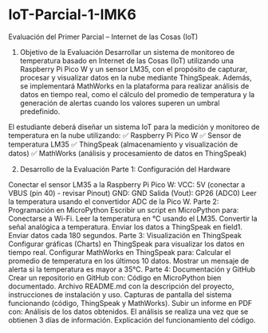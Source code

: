 # IoT-Parcial-1-IMK6

Evaluación del Primer Parcial – Internet de las Cosas (IoT)
1. Objetivo de la Evaluación
Desarrollar un sistema de monitoreo de temperatura basado en Internet de las Cosas (IoT) utilizando una Raspberry Pi Pico W y un sensor LM35, con el propósito de capturar, procesar y visualizar datos en la nube mediante ThingSpeak. Además, se implementará MathWorks en la plataforma para realizar análisis de datos en tiempo real, como el cálculo del promedio de temperatura y la generación de alertas cuando los valores superen un umbral predefinido.

El estudiante deberá diseñar un sistema IoT para la medición y monitoreo de temperatura en la nube utilizando:
✅ Raspberry Pi Pico W
✅ Sensor de temperatura LM35
✅ ThingSpeak (almacenamiento y visualización de datos)
✅ MathWorks (análisis y procesamiento de datos en ThingSpeak)

2. Desarrollo de la Evaluación
Parte 1: Configuración del Hardware 

Conectar el sensor LM35 a la Raspberry Pi Pico W:
VCC: 5V (conectar a VBUS (pin 40) - revisar Pinout)
GND: GND
Salida (Vout): GP26 (ADC0)
Leer la temperatura usando el convertidor ADC de la Pico W.
Parte 2: Programación en MicroPython 
Escribir un script en MicroPython para:
Conectarse a Wi-Fi.
Leer la temperatura en °C usando el LM35.
Convertir la señal analógica a temperatura.
Enviar los datos a ThingSpeak en field1.
Enviar datos cada 180 segundos.
Parte 3: Visualización en ThingSpeak 
Configurar gráficas (Charts) en ThingSpeak para visualizar los datos en tiempo real.
Configurar MathWorks en ThingSpeak para:
Calcular el promedio de temperatura en los últimos 10 datos.
Mostrar un mensaje de alerta si la temperatura es mayor a 35°C.
Parte 4: Documentación y GitHub 
Crear un repositorio en GitHub con:
Código en MicroPython bien documentado.
Archivo README.md con la descripción del proyecto, instrucciones de instalación y uso.
Capturas de pantalla del sistema funcionando (código, ThingSpeak y MathWorks).
Subir un informe en PDF con:
Análisis de los datos obtenidos.
El análisis se realiza una vez que se obtienen 3 días de información.
Explicación del funcionamiento del código.
